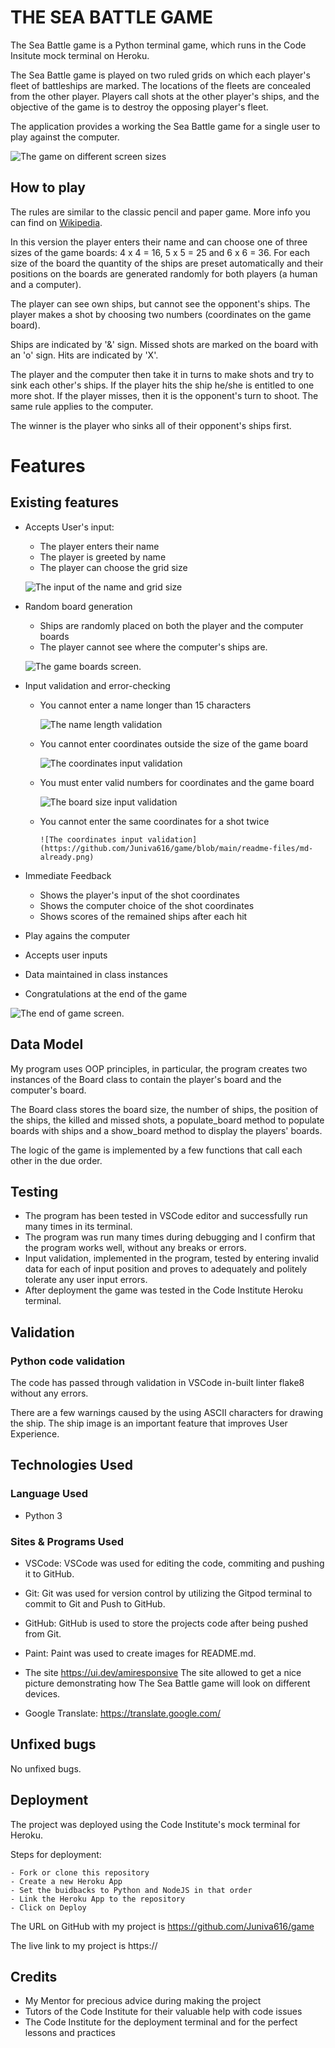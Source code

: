 # THE SEA BATTLE GAME

The Sea Battle game is a Python terminal game, which runs in the Code Insitute mock terminal on Heroku.

The Sea Battle game is played on two ruled grids on which each player's fleet of battleships are marked. The locations of the fleets are concealed from the other player. Players call shots at the other player's ships, and the objective of the game is to destroy the opposing player's fleet.

The application provides a working the Sea Battle game for a single user to play against the computer.

 ![The game on different screen sizes](https://github.com/Juniva616/game/blob/main/readme-files/md-screens.png)

## How to play

The rules are similar to the classic pencil and paper game. More info you can find on [Wikipedia](https://en.wikipedia.org/wiki/Battleship_(game)).

In this version the player enters their name and can choose one of three sizes of the game boards: 4 x 4 = 16, 5 x 5 = 25 and 6 x 6 = 36.
For each size of the board the quantity of the ships are preset automatically and their positions on the boards are generated randomly for both players
(a human and a computer).

The player can see own ships, but cannot see  the opponent's ships. The player makes a shot by choosing two numbers (coordinates on the game board). 

Ships are indicated by '&' sign.  Missed shots are marked on the board with an 'o' sign. Hits are indicated by 'X'.

The player and the computer then take it in turns to make shots and try to sink each other's ships. If the player hits the ship he/she is entitled to one more shot. If the player misses, then it is the opponent's turn to shoot. The same rule applies to the computer.

The winner is the player who sinks all of their opponent's ships first.
 
 
# Features


## Existing features
- Accepts User's input: 
    - The player enters their name
    - The player is greeted by name
    - The player can choose the grid size
   
    ![The input of the name and grid size ](https://github.com/Juniva616/game/blob/main/readme-files/md-maria16.png)    

- Random board generation
    - Ships are randomly placed on both the player and the computer boards
    - The player cannot see where the computer's ships are.

    ![The game boards screen. ](https://github.com/Juniva616/game/blob/main/readme-files/md-shot.png)  

- Input validation and error-checking
    - You cannot enter a name longer than 15 characters   

        ![The name length validation](https://github.com/Juniva616/game/blob/main/readme-files/md-longname.png) 

    - You cannot enter coordinates outside the size of the game board 
     
         ![The coordinates input validation](https://github.com/Juniva616/game/blob/main/readme-files/md-coord.png)  

     - You must enter valid numbers for coordinates and the game board

         ![The board size input validation](https://github.com/Juniva616/game/blob/main/readme-files/md-invaliddata.png)  


    - You cannot enter the same coordinates for a shot twice  

          ![The coordinates input validation](https://github.com/Juniva616/game/blob/main/readme-files/md-already.png)     

- Immediate Feedback 
    - Shows the player's input of the shot coordinates 
    - Shows the computer choice of the shot coordinates
    - Shows scores of the remained ships after each hit

- Play agains the computer
- Accepts user inputs
- Data maintained in  class instances
- Congratulations at the end of the game

 ![The end of game screen. ](https://github.com/Juniva616/game/blob/main/readme-files/md-gameover.png)  
 

## Data Model

My program uses OOP principles, in particular, the program creates two instances of the Board class to contain the player's board and the computer's board.

The Board class stores the board size,  the number of ships, the position of the ships, the killed and missed shots, a populate_board method to populate boards with ships and a show_board method to display the players' boards.

The logic of the game is implemented by a few functions that call each other in the due order.

## Testing

- The program has been tested in VSCode editor and successfully run many times in its terminal.
- The program was run many times during debugging and I confirm that the program works well, without any breaks or errors.
- Input validation, implemented in the program, tested by entering invalid data for each of input position and proves to adequately and politely tolerate any user input errors.
- After deployment the game was tested in the Code Institute Heroku terminal.

## Validation
### Python code validation

The code has passed through validation in VSCode in-built linter flake8 without any errors.

There are a few warnings caused by the using ASCII characters for drawing the ship. The ship image is an important feature that improves User Experience. 
 

## Technologies Used

### Language Used
- Python 3

### Sites & Programs Used

- VSCode:
VSCode was used for editing the code, commiting and pushing it to GitHub.

- Git:
Git was used for version control by utilizing the Gitpod terminal to commit to Git and Push to GitHub.

- GitHub:
GitHub is used to store the projects code after being pushed from Git.

- Paint:
Paint was used to create images for README.md.

- The site https://ui.dev/amiresponsive
The site allowed to get a nice picture demonstrating how The Sea Battle game will look on different devices.

- Google Translate:
https://translate.google.com/

 
## Unfixed bugs

No unfixed bugs.

## Deployment

The project was deployed using the Code Institute's mock terminal for Heroku.

Steps for deployment:

    - Fork or clone this repository
    - Create a new Heroku App
    - Set the buidbacks to Python and NodeJS in that order
    - Link the Heroku App to the repository
    - Click on Deploy

The URL on GitHub with my project is https://github.com/Juniva616/game

The live link to my project is https://

## Credits
- My Mentor for precious advice during making the project
- Tutors of the Code Institute for their valuable help with code issues
- The Code Institute for the deployment terminal and for the perfect lessons and practices
